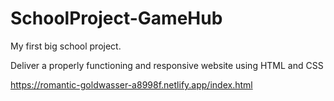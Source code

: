 # SchoolProject-GameHub

<P>My first big school project.<p>
<p>Deliver a properly functioning and responsive website using HTML and CSS <p>

https://romantic-goldwasser-a8998f.netlify.app/index.html


